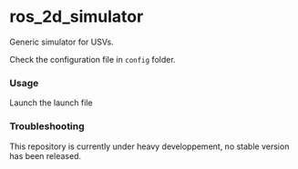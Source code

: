 # ros_2d_simulator

Generic simulator for USVs.

Check the configuration file in `config` folder.

### Usage
Launch the launch file

### Troubleshooting
This repository is currently under heavy developpement, no stable version has been released.
